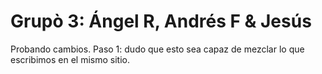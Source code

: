 # Grupò 3: Ángel R, Andrés F & Jesús


Probando cambios. Paso 1: dudo que esto sea capaz de mezclar lo que escribimos en el mismo sitio.
